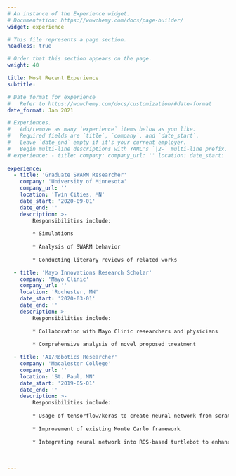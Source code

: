```yaml
---
# An instance of the Experience widget.
# Documentation: https://wowchemy.com/docs/page-builder/
widget: experience

# This file represents a page section.
headless: true

# Order that this section appears on the page.
weight: 40

title: Most Recent Experience
subtitle:

# Date format for experience
#   Refer to https://wowchemy.com/docs/customization/#date-format
date_format: Jan 2021

# Experiences.
#   Add/remove as many `experience` items below as you like.
#   Required fields are `title`, `company`, and `date_start`.
#   Leave `date_end` empty if it's your current employer.
#   Begin multi-line descriptions with YAML's `|2-` multi-line prefix.
# experience: - title: company: company_url: '' location: date_start: '' date_end: '' description: |2- Responsibilities include:  *   *   * 
   
experience:
  - title: 'Graduate SWARM Researcher'
    company: 'University of Minnesota'
    company_url: ''
    location: 'Twin Cities, MN'
    date_start: '2020-09-01'
    date_end: ''
    description: >-
        Responsibilities include:
        
        * Simulations
        
        * Analysis of SWARM behavior 
        
        * Conducting literary reviews of related works

  - title: 'Mayo Innovations Research Scholar'
    company: 'Mayo Clinic'
    company_url: ''
    location: 'Rochester, MN'
    date_start: '2020-03-01'
    date_end: ''
    description: >-
        Responsibilities include:
        
        * Collaboration with Mayo Clinic researchers and physicians
        
        * Comprehensive analysis of novel proposed treatment 

  - title: 'AI/Robotics Researcher'
    company: 'Macalester College'
    company_url: ''
    location: 'St. Paul, MN'
    date_start: '2019-05-01'
    date_end: ''
    description: >-
        Responsibilities include:
        
        * Usage of tensorflow/keras to create neural network from scratch 
        
        * Improvement of existing Monte Carlo framework 
        
        * Integrating neural network into ROS-based turtlebot to enhance indoor localization and     navigation 
  
  
  
---
```

